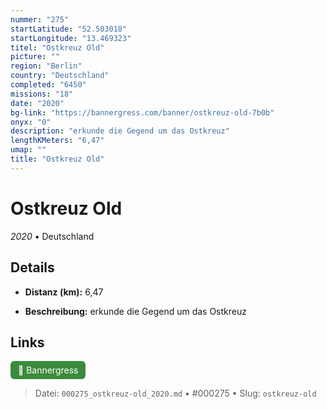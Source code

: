 ```yaml
---
nummer: "275"
startLatitude: "52.503018"
startLongitude: "13.469323"
titel: "Ostkreuz Old"
picture: ""
region: "Berlin"
country: "Deutschland"
completed: "6450"
missions: "18"
date: "2020"
bg-link: "https://bannergress.com/banner/ostkreuz-old-7b0b"
onyx: "0"
description: "erkunde die Gegend um das Ostkreuz"
lengthKMeters: "6,47"
umap: ""
title: "Ostkreuz Old"
---
```

# Ostkreuz Old

*2020* • Deutschland



## Details
- **Distanz (km):** 6,47



- **Beschreibung:** erkunde die Gegend um das Ostkreuz


## Links
<div style="margin-top: 0.5em;">
<a href="https://bannergress.com/banner/ostkreuz-old-7b0b" target="_blank" style="display:inline-block;margin-right:8px;padding:6px 12px;background-color:#3c8b3c;color:white;text-decoration:none;border-radius:6px;">🔗 Bannergress</a>

</div>


> Datei: `000275_ostkreuz-old_2020.md` • #000275 • Slug: `ostkreuz-old`
